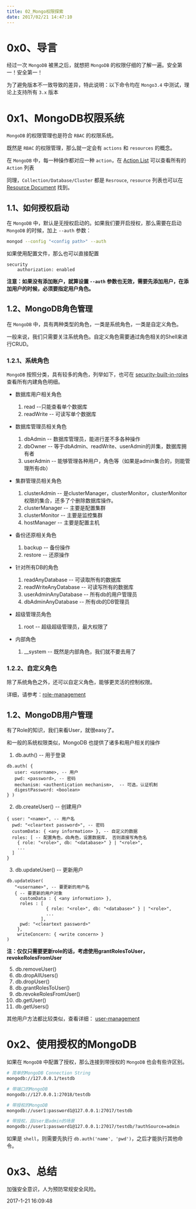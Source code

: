 ```yaml
---
title: 02_Mongo权限探索
date: 2017/02/21 14:47:10
---
```


# 0x0、导言

经过一次 `MongoDB` 被黑之后，就想把 `MongoDB` 的权限仔细的了解一遍。安全第一！安全第一！

为了避免版本不一致导致的差异，特此说明：以下命令均在 `Mongo3.4` 中测试，理论上支持所有 `3.x` 版本

# 0x1、MongoDB权限系统

`MongoDB` 的权限管理也是符合 `RBAC` 的权限系统。

既然是 `RBAC` 的权限管理，那么就一定会有 `actions` 和 `resources` 的概念。

在 `MongoDB` 中，每一种操作都对应一种 `action`，在 [Action List](https://docs.mongodb.com/manual/reference/privilege-actions/) 可以查看所有的 `Action` 列表

同理，`Collection/Database/Cluster` 都是 `Resrouce`, `resource` 列表也可以在 [Resource Document](https://docs.mongodb.com/manual/reference/resource-document/) 找到。


## 1.1、如何授权启动

在 `MongoDB` 中，默认是无授权启动的。如果我们要开启授权，那么需要在启动 `MongoDB` 的时候，加上 `--auth` 参数：

```bash
mongod --config "<config path>" --auth
```
如果使用配置文件，那么也可以直接配置

```
security
    authorization: enabled
```

**注意：如果没有添加账户，就算设置 `--auth` 参数也无效，需要先添加用户，在添加用户的时候，必须要指定用户角色。**

## 1.2、MongoDB角色管理

在 `MongoDB` 中，具有两种类型的角色，一类是系统角色，一类是自定义角色。

一般来说，我们只需要关注系统角色。自定义角色需要通过角色相关的Shell来进行CRUD。

### 1.2.1、系统角色

`MongoDB` 按照分类，具有较多的角色，列举如下，也可在 [security-built-in-roles](https://docs.mongodb.com/manual/core/security-built-in-roles/) 查看所有内建角色明细。

* 数据库用户相关角色

	1. read --只能查看单个数据库
	2. readWrite -- 可读写单个数据库

* 数据库管理员相关角色

	1. dbAdmin -- 数据库管理员，能进行差不多各种操作
	2. dbOwner -- 等于dbAdmin、readWrite、userAdmin的并集，数据库拥有者
	3. userAdmin -- 能够管理各种用户，角色等（如果是admin集合的，则能管理所有db）

* 集群管理员相关角色

	1. clusterAdmin -- 是clusterManager，clusterMonitor，clusterMonitor权限的集合，还多了个删除数据库操作。
	2. clusterManager -- 主要是配置集群
	3. clusterMonitor -- 主要是监控集群
	4. hostManager -- 主要是配置主机

* 备份还原相关角色

	1. backup -- 备份操作
	2. restore -- 还原操作

* 针对所有DB的角色

	1. readAnyDatabase -- 可读取所有的数据库
	2. readWriteAnyDatabase -- 可读写所有的数据库
	3. userAdminAnyDatabase -- 所有db的用户管理员
	4. dbAdminAnyDatabase -- 所有db的DB管理员

* 超级管理员角色

	1. root -- 超级超级管理员，最大权限了

* 内部角色

	1. __system -- 既然是内部角色，我们就不要去用了

### 1.2.2、自定义角色

除了系统角色之外，还可以自定义角色，能够更灵活的控制权限。

详细，请参考：[role-management](https://docs.mongodb.com/manual/reference/method/js-role-management/)

## 1.2、MongoDB用户管理

有了Role的知识，我们来看User，就很easy了。

和一般的系统权限类似，MongoDB 也提供了诸多和用户相关的操作

1. db.auth() -- 用于登录

```
db.auth( {
   user: <username>, -- 用户
   pwd: <password>, -- 密码
   mechanism: <authentication mechanism>,  -- 可选，认证机制
   digestPassword: <boolean> 
} )
```

2. db.createUser()  -- 创建用户

```
{ user: "<name>", -- 用户名
  pwd: "<cleartext password>", -- 密码
  customData: { <any information> }, -- 自定义的数据
  roles: [ -- 配置角色，db角色，设置数据库， 否则直接写角色名
    { role: "<role>", db: "<database>" } | "<role>",
    ...
  ]
}
```

3. db.updateUser() -- 更新用户

```
db.updateUser(
   "<username>", -- 要更新的用户名
   { -- 要更新的用户对象
     customData : { <any information> },
     roles : [
               { role: "<role>", db: "<database>" } | "<role>",
               ...
             ],
     pwd: "<cleartext password>"
    },
    writeConcern: { <write concern> }
)
```

**注：仅仅只需要更新role的话，考虑使用grantRolesToUser，revokeRolesFromUser**

5. db.removeUser()
6. db.dropAllUsers()
7. db.dropUser()
8. db.grantRolesToUser()
9. db.revokeRolesFromUser()
10. db.getUser()
11. db.getUsers()

其他用户方法都比较类似，查看详细： [user-management](https://docs.mongodb.com/manual/reference/method/js-user-management/)


# 0x2、使用授权的MongoDB

如果在 `MongoDB` 中配置了授权，那么连接到带授权的 `MongoDB` 也会有些许区别。

```bash
# 简单的MongoDB Connection String
mongodb://127.0.0.1/testdb

# 带端口的MongoDB
mongodb://127.0.0.1:27018/testdb

# 带授权的MongoDB
mongodb://user1:password1@127.0.0.1:27017/testdb

# 带授权，且User是admin的场景
mongodb://user1:password1@127.0.0.1:27017/testdb/?authSource=admin
```

如果是 `shell`，则需要先执行 `db.auth('name', 'pwd')`，之后才能执行其他命令。

# 0x3、总结

加强安全意识，人为预防常规安全风险。

<time>2017-1-21 16:09:48</time>